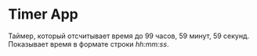 # Timer App

Таймер, который отсчитывает время до 99 часов, 59 минут, 59 секунд. Показывает время в формате строки *hh:mm:ss*.